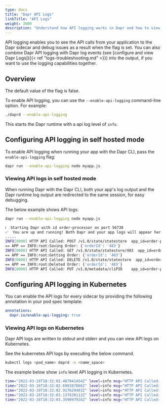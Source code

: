 ```yaml
---
type: docs
title: "Dapr API Logs"
linkTitle: "API Logs"
weight: 3000
description: "Understand how API logging works in Dapr and how to view logs"
---
```


API logging enables you to see the API calls from your application to the Dapr sidecar and debug issues as a result when the flag is set. You can also combine Dapr API logging with Dapr log events (see [configure and view Dapr Logs]({{< ref "logs-troubleshooting.md" >}}) into the output, if you want to use the logging capabilities together.

## Overview

The default value of the flag is false.

To enable API logging, you can use the `--enable-api-logging` command-line option. For example:

```bash
./daprd --enable-api-logging
```

This starts the Dapr runtime with a api log level of `info`.

## Configuring API logging in self hosted mode

To enable API logging when running your app with the Dapr CLI, pass the `enable-api-logging` flag:

```bash
dapr run --enable-api-logging node myapp.js
```

### Viewing API logs in self hosted mode

When running Dapr with the Dapr CLI, both your app's log output and the Dapr runtime log output are redirected to the same session, for easy debugging.

The below example shows API logs:

```bash
dapr run --enable-api-logging node myapp.js

ℹ️  Starting Dapr with id order-processor on port 56730
✅  You are up and running! Both Dapr and your app logs will appear here.
.....
INFO[0000] HTTP API Called: POST /v1.0/state/statestore  app_id=order-processor instance=QTM-SWATHIKIL-1.redmond.corp.microsoft.com scope=dapr.runtime.http type=log ver=edge
== APP == INFO:root:Saving Order: {'orderId': '483'}
INFO[0000] HTTP API Called: GET /v1.0/state/statestore/483  app_id=order-processor instance=QTM-SWATHIKIL-1.redmond.corp.microsoft.com scope=dapr.runtime.http type=log ver=edge
== APP == INFO:root:Getting Order: {'orderId': '483'}
INFO[0000] HTTP API Called: DELETE /v1.0/state/statestore  app_id=order-processor instance=QTM-SWATHIKIL-1.redmond.corp.microsoft.com scope=dapr.runtime.http type=log ver=edge
== APP == INFO:root:Deleted Order: {'orderId': '483'}
INFO[0000] HTTP API Called: PUT /v1.0/metadata/cliPID    app_id=order-processor instance=QTM-SWATHIKIL-1.redmond.corp.microsoft.com scope=dapr.runtime.http type=log ver=edge
```

##  Configuring API logging in Kubernetes

You can enable the API logs for every sidecar by providing the following annotation in your pod spec template:

```yml
annotations:
  dapr.io/enable-api-logging: true
```

### Viewing API logs on Kubernetes

Dapr API logs are written to stdout and stderr and you can view API logs on Kubernetes.

See the kubernetes API logs by executing the below command.

```bash
kubectl logs <pod_name> daprd -n <name_space>
```

The example below show `info` level API logging in Kubernetes.

```bash
time="2022-03-16T18:32:02.487041454Z" level=info msg="HTTP API Called: GET /v1.0/invoke/invoke-receiver/method/my-method" app_id=invoke-caller instance=invokecaller-f4f949886-cbnmt scope=dapr.runtime.http type=log ver=edge
time="2022-03-16T18:32:02.698387866Z" level=info msg="HTTP API Called: GET /v1.0/invoke/invoke-receiver/method/my-method" app_id=invoke-caller instance=invokecaller-f4f949886-cbnmt scope=dapr.runtime.http type=log ver=edge
time="2022-03-16T18:32:02.917629403Z" level=info msg="HTTP API Called: GET /v1.0/invoke/invoke-receiver/method/my-method" app_id=invoke-caller instance=invokecaller-f4f949886-cbnmt scope=dapr.runtime.http type=log ver=edge
time="2022-03-16T18:32:03.137830112Z" level=info msg="HTTP API Called: GET /v1.0/invoke/invoke-receiver/method/my-method" app_id=invoke-caller instance=invokecaller-f4f949886-cbnmt scope=dapr.runtime.http type=log ver=edge
time="2022-03-16T18:32:03.359097916Z" level=info msg="HTTP API Called: GET /v1.0/invoke/invoke-receiver/method/my-method" app_id=invoke-caller instance=invokecaller-f4f949886-cbnmt scope=dapr.runtime.http type=log ver=edge
```
